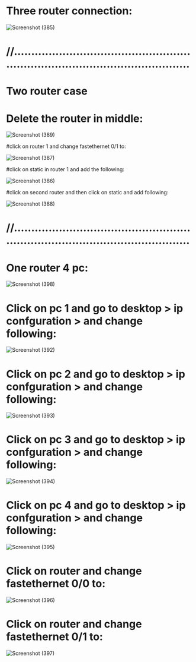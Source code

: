 # Three router connection:

![Screenshot (385)](https://user-images.githubusercontent.com/95010740/170197175-ed006aa6-a578-4e38-9547-1efdb2426316.png)

# //........................................................................................................

# Two router case

# Delete the router in middle:

![Screenshot (389)](https://user-images.githubusercontent.com/95010740/170198722-aa58ee03-6c68-4636-bcb3-cfa6536a661d.png)

#click on router 1 and change fastethernet 0/1 to:

![Screenshot (387)](https://user-images.githubusercontent.com/95010740/170199020-b982fb47-a246-4965-82d6-3e4af17bdbe6.png)

#click on static in router 1 and add the following:

![Screenshot (386)](https://user-images.githubusercontent.com/95010740/170199138-525fa507-bbb7-45a5-a45b-f2e3992fc71e.png)

#click on second router and then click on static and add following:

![Screenshot (388)](https://user-images.githubusercontent.com/95010740/170199364-e12b84a2-823a-443b-8246-6427710b2368.png)

# //........................................................................................................

# One router 4 pc:

![Screenshot (398)](https://user-images.githubusercontent.com/95010740/170201013-8ed6a76a-cbb9-4daa-b2c4-a8b9c2bbdaef.png)

# Click on pc 1 and go to desktop > ip confguration > and change following:

![Screenshot (392)](https://user-images.githubusercontent.com/95010740/170201206-8eac9b0c-0b5c-44c0-b895-fe9dfb11e34f.png)

# Click on pc 2 and go to desktop > ip confguration > and change following:

![Screenshot (393)](https://user-images.githubusercontent.com/95010740/170201318-dbf14a86-cf83-4b87-a879-fba79567b00f.png)

# Click on pc 3 and go to desktop > ip confguration > and change following:

![Screenshot (394)](https://user-images.githubusercontent.com/95010740/170201449-c480796e-5cb4-45eb-83d8-0133bd8d91e7.png)

# Click on pc 4 and go to desktop > ip confguration > and change following:

![Screenshot (395)](https://user-images.githubusercontent.com/95010740/170201544-0c9f2acf-2eea-47cd-8804-e25418ffcd55.png)

# Click on router and change fastethernet 0/0 to:

![Screenshot (396)](https://user-images.githubusercontent.com/95010740/170201715-ec8d4a18-7e55-47e0-9897-0d85539113fe.png)

# Click on router and change fastethernet 0/1 to:

![Screenshot (397)](https://user-images.githubusercontent.com/95010740/170201816-831e06d2-cbc5-48c3-ab45-2a041e3821c5.png)

